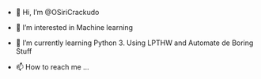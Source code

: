 - 👋 Hi, I’m @OSiriCrackudo
- 👀 I’m interested in Machine learning
- 🌱 I’m currently learning Python 3. Using LPTHW and Automate de Boring Stuff

- 📫 How to reach me ...
